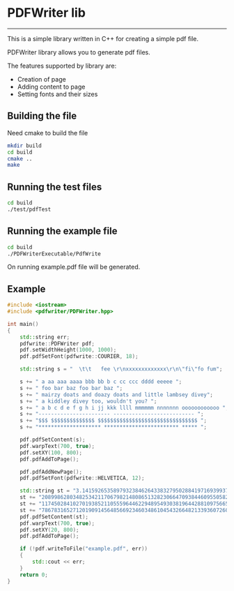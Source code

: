 # PDFWriter lib
___

This is a simple library written in C++ for creating a simple pdf file.

PDFWriter library allows you to generate pdf files. 

The features supported by library are:
* Creation of page
* Adding content to page
* Setting fonts and their sizes

## Building the file
Need cmake to build the file
```bash
mkdir build
cd build
cmake ..
make
```
## Running the test files
```bash
cd build
./test/pdfTest
```
## Running the example file
```bash
cd build
./PDFWriterExecutable/PdfWrite
```
On running example.pdf file will be generated.

## Example
```c++
#include <iostream>
#include <pdfwriter/PDFWriter.hpp>

int main()
{
    std::string err;
    pdfwrite::PDFWriter pdf;
    pdf.setWidthHeight(1000, 1000);
    pdf.pdfSetFont(pdfwrite::COURIER, 18);

    std::string s = "  \t\t   fee \r\nxxxxxxxxxxxxx\r\n\"fi\"fo fum";

    s += " a aa aaa aaaa bbb bb b c cc ccc dddd eeeee ";
    s += " foo bar baz foo bar baz ";
    s += " mairzy doats and doazy doats and little lambsey divey";
    s += " a kiddley divey too, wouldn't you? ";
    s += " a b c d e f g h i jj kkk llll mmmmmm nnnnnnn oooooooooooo ";
    s += "----------------------- -------------------------- ";
    s += "$$$ $$$$$$$$$$$$$$ $$$$$$$$$$$$$$$$$$$$$$$$$$$$$$$$ ";
    s += "******************** ************************ ***** ";

    pdf.pdfSetContent(s);
    pdf.warpText(700, true);
    pdf.setXY(100, 800);
    pdf.pdfAddToPage();

    pdf.pdfAddNewPage();
    pdf.pdfSetFont(pdfwrite::HELVETICA, 12);

    std::string st = "3.141592653589793238462643383279502884197169399375105820974944592307816406286 ";
    st += "208998628034825342117067982148086513282306647093844609550582231725359408128481 ";
    st += "117450284102701938521105559644622948954930381964428810975665933446128475648233 ";
    st += "786783165271201909145648566923460348610454326648213393607260249141273724587006 ";
    pdf.pdfSetContent(st);
    pdf.warpText(700, true);
    pdf.setXY(20, 800);
    pdf.pdfAddToPage();

    if (!pdf.writeToFile("example.pdf", err))
    {
        std::cout << err;
    }
    return 0;
}
```
